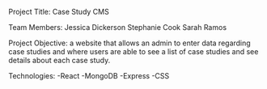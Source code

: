 Project Title: Case Study CMS

Team Members: Jessica Dickerson
              Stephanie Cook
              Sarah Ramos

Project Objective: a website that allows an admin to enter data regarding case studies and where users are able to see a list of case studies and see details about each case study.

Technologies: -React
              -MongoDB
              -Express
              -CSS
              